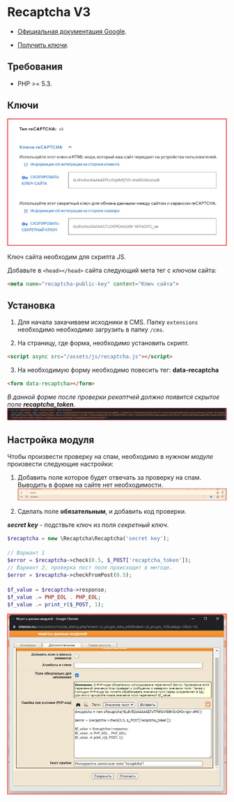 # Recaptcha V3

* [Официальная документация Google](https://developers.google.com/recaptcha/docs/v3).

* [Получить ключи](https://www.google.com/recaptcha/admin/create).

## Требования
* PHP >= 5.3.

## Ключи
![Google Recaptcha Keys](images/keys.jpg)

Ключ сайта необходим для скрипта JS.

Добавьте в ```<head></head>``` сайта следующий мета тег с ключом сайта:
```html
<meta name="recaptcha-public-key" content="Ключ сайта">
```

## Установка

1. Для начала закачиваем исходники в CMS. Папку `extensions` необходимо необходимо загрузить в папку `/cms`.

4. На страницу, где форма, необходимо установить скрипт.
```html
<script async src="/assets/js/recaptcha.js"></script> 
```

3. На необходимую форму необходимо повесить тег: **data-recaptcha**
```html
<form data-recaptcha></form>
```

*В данной форме после проверки рекаптчей должно появится скрытое поле **recaptcha_token***.
![Скрытое поле в форме отправки](images/field-in-form.jpg)

## Настройка модуля 
Чтобы произвести проверку на спам, необходимо в *нужном модуле* произвести следующие настройки:
1. Добавить поле которое будет отвечать за проверку на спам. Выводить в форме на сайте нет необходимости.
![Новое поле для рекаптчи](images/field-in-module.jpg)


2. Сделать поле **обязательным**, и добавить код проверки.

***secret key*** - подствьте ключ из поля *секретный ключ*.
```php
$recaptcha = new \Recaptcha\Recaptcha('secret key');

// Вариант 1
$error = $recaptcha->check(0.5, $_POST['recaptcha_token']);
// Вариант 2, проверка пост поля происходит в методе.
$error = $recaptcha->checkFromPost(0.5);

$f_value = $recaptcha->response;
$f_value .= PHP_EOL . PHP_EOL;
$f_value .= print_r($_POST, 1); 
```
![Новое поле для Recaptcha](images/field-in-module-2.jpg)




